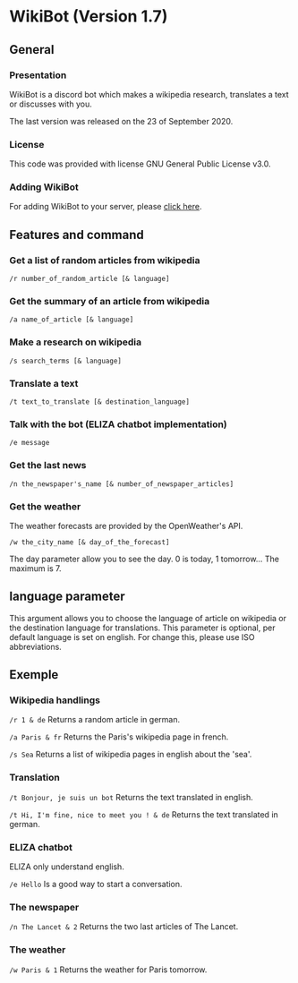 # WikiBot (Version 1.7)

## General

### Presentation

WikiBot is a discord bot which makes a wikipedia research, translates a text or discusses with you.

The last version was released on the 23 of September 2020.

### License

This code was provided with license GNU General Public License v3.0.

### Adding WikiBot

For adding WikiBot to your server, please [click here](https://discord.com/api/oauth2/authorize?client_id=731043686682591263&permissions=8&scope=bot).

## Features and command

### Get a list of random articles from wikipedia

`/r number_of_random_article [& language]`

### Get the summary of an article from wikipedia

`/a name_of_article [& language]`

### Make a research on wikipedia

`/s search_terms [& language]`

### Translate a text

`/t text_to_translate [& destination_language]`

### Talk with the bot (ELIZA chatbot implementation)

`/e message`

### Get the last news

`/n the_newspaper's_name [& number_of_newspaper_articles]`

### Get the weather

The weather forecasts are provided by the OpenWeather's API.

`/w the_city_name [& day_of_the_forecast]`

The day parameter allow you to see the day. 0 is today, 1 tomorrow… The maximum is 7.


## language parameter

This argument allows you to choose the language of article on wikipedia or the destination language for translations. This parameter is optional, per default language is set on english. For change this, please use ISO abbreviations.

## Exemple

### Wikipedia handlings

`/r 1 & de` 
Returns a random article in german.

`/a Paris & fr`
Returns the Paris's wikipedia page in french.

`/s Sea`
Returns a list of wikipedia pages in english about the 'sea'.

### Translation

`/t Bonjour, je suis un bot`
Returns the text translated in english.

`/t Hi, I'm fine, nice to meet you ! & de`
Returns the text translated in german.

### ELIZA chatbot

ELIZA only understand english.

`/e Hello`
Is a good way to start a conversation.

### The newspaper

`/n The Lancet & 2`
Returns the two last articles of The Lancet.

### The weather

`/w Paris & 1`
Returns the weather for Paris tomorrow.
